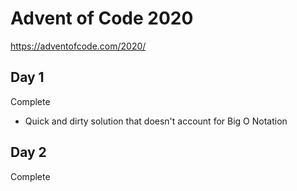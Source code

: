 # Advent of Code 2020
https://adventofcode.com/2020/

## Day 1
Complete
- Quick and dirty solution that doesn't account for Big O Notation

## Day 2
Complete
